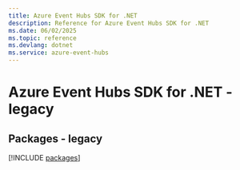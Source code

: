 ```yaml
---
title: Azure Event Hubs SDK for .NET
description: Reference for Azure Event Hubs SDK for .NET
ms.date: 06/02/2025
ms.topic: reference
ms.devlang: dotnet
ms.service: azure-event-hubs
---
```

# Azure Event Hubs SDK for .NET - legacy
## Packages - legacy
[!INCLUDE [packages](event-hubs-index.md)]